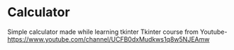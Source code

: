 # Calculator
Simple calculator made while learning tkinter
Tkinter course from Youtube- https://www.youtube.com/channel/UCFB0dxMudkws1q8w5NJEAmw

